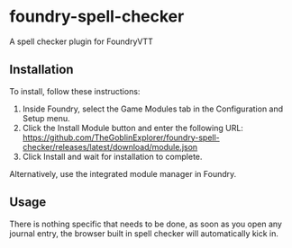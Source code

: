 # foundry-spell-checker
A spell checker plugin for FoundryVTT

## Installation

To install, follow these instructions:

1.  Inside Foundry, select the Game Modules tab in the Configuration and Setup menu.
2.  Click the Install Module button and enter the following URL: https://github.com/TheGoblinExplorer/foundry-spell-checker/releases/latest/download/module.json
3.  Click Install and wait for installation to complete.

Alternatively, use the integrated module manager in Foundry.

## Usage

There is nothing specific that needs to be done, as soon as you open any journal
entry, the browser built in spell checker will automatically kick in.

